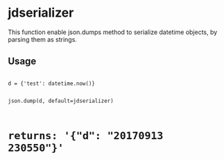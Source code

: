 # jdserializer

This function enable json.dumps method to serialize datetime objects, by parsing them as strings.

## Usage
<code>
d = {'test': datetime.now()}

json.dump(d, default=jdserializer)

# returns: '{"d": "20170913 230550"}'
</code>
